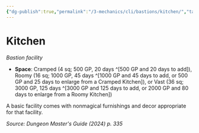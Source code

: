 ```yaml
---
{"dg-publish":true,"permalink":"/3-mechanics/cli/bastions/kitchen/","tags":["ttrpg-cli/bastion","ttrpg-cli/compendium/src/5e/xdmg"],"created":"2025-02-22T12:02:28.224-05:00","updated":"2025-02-26T17:46:10.219-05:00"}
---
```


# Kitchen
*Bastion facility*  

- **Space**: Cramped (4 sq; 500 GP, 20 days ^[500 GP and 20 days to add]), Roomy (16 sq; 1000 GP, 45 days ^[1000 GP and 45 days to add, or 500 GP and 25 days to enlarge from a Cramped Kitchen]), or Vast (36 sq; 3000 GP, 125 days ^[3000 GP and 125 days to add, or 2000 GP and 80 days to enlarge from a Roomy Kitchen])

A basic facility comes with nonmagical furnishings and decor appropriate for that facility.

*Source: Dungeon Master's Guide (2024) p. 335*